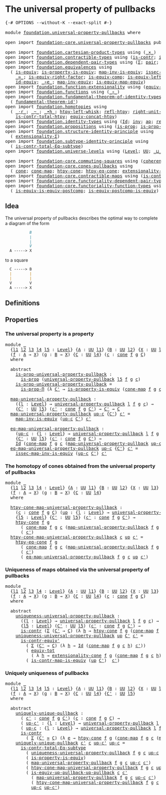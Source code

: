 # The universal property of pullbacks

<pre class="Agda"><a id="48" class="Symbol">{-#</a> <a id="52" class="Keyword">OPTIONS</a> <a id="60" class="Pragma">--without-K</a> <a id="72" class="Pragma">--exact-split</a> <a id="86" class="Symbol">#-}</a>

<a id="91" class="Keyword">module</a> <a id="98" href="foundation.universal-property-pullbacks.html" class="Module">foundation.universal-property-pullbacks</a> <a id="138" class="Keyword">where</a>

<a id="145" class="Keyword">open</a> <a id="150" class="Keyword">import</a> <a id="157" href="foundation-core.universal-property-pullbacks.html" class="Module">foundation-core.universal-property-pullbacks</a> <a id="202" class="Keyword">public</a>

<a id="210" class="Keyword">open</a> <a id="215" class="Keyword">import</a> <a id="222" href="foundation.cartesian-product-types.html" class="Module">foundation.cartesian-product-types</a> <a id="257" class="Keyword">using</a> <a id="263" class="Symbol">(</a><a id="264" href="foundation-core.cartesian-product-types.html#590" class="Function Operator">_×_</a><a id="267" class="Symbol">)</a>
<a id="269" class="Keyword">open</a> <a id="274" class="Keyword">import</a> <a id="281" href="foundation.contractible-types.html" class="Module">foundation.contractible-types</a> <a id="311" class="Keyword">using</a> <a id="317" class="Symbol">(</a><a id="318" href="foundation-core.contractible-types.html#1006" class="Function">is-contr</a><a id="326" class="Symbol">;</a> <a id="328" href="foundation-core.contractible-types.html#3813" class="Function">is-contr-equiv&#39;</a><a id="343" class="Symbol">)</a>
<a id="345" class="Keyword">open</a> <a id="350" class="Keyword">import</a> <a id="357" href="foundation.dependent-pair-types.html" class="Module">foundation.dependent-pair-types</a> <a id="389" class="Keyword">using</a> <a id="395" class="Symbol">(</a><a id="396" href="foundation-core.dependent-pair-types.html#515" class="Record">Σ</a><a id="397" class="Symbol">;</a> <a id="399" href="foundation-core.dependent-pair-types.html#588" class="InductiveConstructor">pair</a><a id="403" class="Symbol">;</a> <a id="405" href="foundation-core.dependent-pair-types.html#605" class="Field">pr1</a><a id="408" class="Symbol">;</a> <a id="410" href="foundation-core.dependent-pair-types.html#617" class="Field">pr2</a><a id="413" class="Symbol">;</a> <a id="415" href="foundation-core.dependent-pair-types.html#1077" class="Function">triple</a><a id="421" class="Symbol">)</a>
<a id="423" class="Keyword">open</a> <a id="428" class="Keyword">import</a> <a id="435" href="foundation.equivalences.html" class="Module">foundation.equivalences</a> <a id="459" class="Keyword">using</a>
  <a id="467" class="Symbol">(</a> <a id="469" href="foundation-core.equivalences.html#1556" class="Function">is-equiv</a><a id="477" class="Symbol">;</a> <a id="479" href="foundation.equivalences.html#12189" class="Function">is-property-is-equiv</a><a id="499" class="Symbol">;</a> <a id="501" href="foundation-core.equivalences.html#4187" class="Function">map-inv-is-equiv</a><a id="517" class="Symbol">;</a> <a id="519" href="foundation-core.equivalences.html#4265" class="Function">issec-map-inv-is-equiv</a><a id="541" class="Symbol">;</a>
    <a id="547" href="foundation-core.equivalences.html#1621" class="Function Operator">_≃_</a><a id="550" class="Symbol">;</a> <a id="552" href="foundation-core.equivalences.html#8882" class="Function">is-equiv-right-factor</a><a id="573" class="Symbol">;</a> <a id="575" href="foundation-core.equivalences.html#7197" class="Function">is-equiv-comp</a><a id="588" class="Symbol">;</a> <a id="590" href="foundation-core.equivalences.html#8172" class="Function">is-equiv-left-factor</a><a id="610" class="Symbol">;</a> <a id="612" href="foundation-core.equivalences.html#1821" class="Function">map-equiv</a><a id="621" class="Symbol">;</a>
    <a id="627" href="foundation-core.equivalences.html#2494" class="Function">id-equiv</a><a id="635" class="Symbol">;</a> <a id="637" href="foundation-core.equivalences.html#7869" class="Function Operator">_∘e_</a><a id="641" class="Symbol">;</a> <a id="643" href="foundation-core.equivalences.html#5036" class="Function">map-inv-equiv</a><a id="656" class="Symbol">;</a> <a id="658" href="foundation-core.equivalences.html#1876" class="Function">is-equiv-map-equiv</a><a id="676" class="Symbol">)</a>
<a id="678" class="Keyword">open</a> <a id="683" class="Keyword">import</a> <a id="690" href="foundation.function-extensionality.html" class="Module">foundation.function-extensionality</a> <a id="725" class="Keyword">using</a> <a id="731" class="Symbol">(</a><a id="732" href="foundation-core.function-extensionality.html#1301" class="Function">equiv-funext</a><a id="744" class="Symbol">)</a>
<a id="746" class="Keyword">open</a> <a id="751" class="Keyword">import</a> <a id="758" href="foundation.functions.html" class="Module">foundation.functions</a> <a id="779" class="Keyword">using</a> <a id="785" class="Symbol">(</a><a id="786" href="foundation-core.functions.html#420" class="Function Operator">_∘_</a><a id="789" class="Symbol">)</a>
<a id="791" class="Keyword">open</a> <a id="796" class="Keyword">import</a> <a id="803" href="foundation.fundamental-theorem-of-identity-types.html" class="Module">foundation.fundamental-theorem-of-identity-types</a> <a id="852" class="Keyword">using</a>
  <a id="860" class="Symbol">(</a> <a id="862" href="foundation-core.fundamental-theorem-of-identity-types.html#2175" class="Function">fundamental-theorem-id&#39;</a><a id="885" class="Symbol">)</a>
<a id="887" class="Keyword">open</a> <a id="892" class="Keyword">import</a> <a id="899" href="foundation.homotopies.html" class="Module">foundation.homotopies</a> <a id="921" class="Keyword">using</a>
  <a id="929" class="Symbol">(</a> <a id="931" href="foundation-core.homotopies.html#2083" class="Function Operator">_·r_</a><a id="935" class="Symbol">;</a> <a id="937" href="foundation-core.homotopies.html#627" class="Function Operator">_~_</a><a id="940" class="Symbol">;</a> <a id="942" href="foundation-core.homotopies.html#1167" class="Function Operator">_∙h_</a><a id="946" class="Symbol">;</a> <a id="948" href="foundation-core.homotopies.html#1696" class="Function">htpy-left-whisk</a><a id="963" class="Symbol">;</a> <a id="965" href="foundation-core.homotopies.html#741" class="Function">refl-htpy</a><a id="974" class="Symbol">;</a> <a id="976" href="foundation-core.homotopies.html#2584" class="Function">right-unit-htpy</a><a id="991" class="Symbol">;</a>
    <a id="997" href="foundation.homotopies.html#3137" class="Function">is-contr-total-htpy</a><a id="1016" class="Symbol">;</a> <a id="1018" href="foundation.homotopies.html#6177" class="Function">equiv-concat-htpy</a><a id="1035" class="Symbol">)</a>
<a id="1037" class="Keyword">open</a> <a id="1042" class="Keyword">import</a> <a id="1049" href="foundation.identity-types.html" class="Module">foundation.identity-types</a> <a id="1075" class="Keyword">using</a> <a id="1081" class="Symbol">(</a><a id="1082" href="foundation-core.identity-types.html#1767" class="Datatype">Id</a><a id="1084" class="Symbol">;</a> <a id="1086" href="foundation-core.identity-types.html#2729" class="Function">inv</a><a id="1089" class="Symbol">;</a> <a id="1091" href="foundation-core.identity-types.html#4003" class="Function">ap</a><a id="1093" class="Symbol">;</a> <a id="1095" href="foundation-core.identity-types.html#1820" class="InductiveConstructor">refl</a><a id="1099" class="Symbol">)</a>
<a id="1101" class="Keyword">open</a> <a id="1106" class="Keyword">import</a> <a id="1113" href="foundation.propositions.html" class="Module">foundation.propositions</a> <a id="1137" class="Keyword">using</a> <a id="1143" class="Symbol">(</a><a id="1144" href="foundation-core.propositions.html#1309" class="Function">is-prop</a><a id="1151" class="Symbol">;</a> <a id="1153" href="foundation-core.propositions.html#6158" class="Function">is-prop-Π</a><a id="1162" class="Symbol">)</a>
<a id="1164" class="Keyword">open</a> <a id="1169" class="Keyword">import</a> <a id="1176" href="foundation.structure-identity-principle.html" class="Module">foundation.structure-identity-principle</a> <a id="1216" class="Keyword">using</a>
  <a id="1224" class="Symbol">(</a> <a id="1226" href="foundation.structure-identity-principle.html#2980" class="Function">extensionality-Σ</a><a id="1242" class="Symbol">)</a>
<a id="1244" class="Keyword">open</a> <a id="1249" class="Keyword">import</a> <a id="1256" href="foundation.subtype-identity-principle.html" class="Module">foundation.subtype-identity-principle</a> <a id="1294" class="Keyword">using</a>
  <a id="1302" class="Symbol">(</a> <a id="1304" href="foundation-core.subtype-identity-principle.html#1586" class="Function">is-contr-total-Eq-subtype</a><a id="1329" class="Symbol">)</a>
<a id="1331" class="Keyword">open</a> <a id="1336" class="Keyword">import</a> <a id="1343" href="foundation.universe-levels.html" class="Module">foundation.universe-levels</a> <a id="1370" class="Keyword">using</a> <a id="1376" class="Symbol">(</a><a id="1377" href="Agda.Primitive.html#597" class="Postulate">Level</a><a id="1382" class="Symbol">;</a> <a id="1384" href="foundation-core.universe-levels.html#235" class="Primitive">UU</a><a id="1386" class="Symbol">;</a> <a id="1388" href="Agda.Primitive.html#810" class="Primitive Operator">_⊔_</a><a id="1391" class="Symbol">;</a> <a id="1393" href="Agda.Primitive.html#780" class="Primitive">lsuc</a><a id="1397" class="Symbol">)</a>

<a id="1400" class="Keyword">open</a> <a id="1405" class="Keyword">import</a> <a id="1412" href="foundation-core.commuting-squares.html" class="Module">foundation-core.commuting-squares</a> <a id="1446" class="Keyword">using</a> <a id="1452" class="Symbol">(</a><a id="1453" href="foundation-core.commuting-squares.html#545" class="Function">coherence-square</a><a id="1469" class="Symbol">)</a>
<a id="1471" class="Keyword">open</a> <a id="1476" class="Keyword">import</a> <a id="1483" href="foundation-core.cones-pullbacks.html" class="Module">foundation-core.cones-pullbacks</a> <a id="1515" class="Keyword">using</a>
  <a id="1523" class="Symbol">(</a> <a id="1525" href="foundation-core.cones-pullbacks.html#1272" class="Function">cone</a><a id="1529" class="Symbol">;</a> <a id="1531" href="foundation-core.cones-pullbacks.html#1467" class="Function">cone-map</a><a id="1539" class="Symbol">;</a> <a id="1541" href="foundation-core.cones-pullbacks.html#2455" class="Function">htpy-cone</a><a id="1550" class="Symbol">;</a> <a id="1552" href="foundation-core.cones-pullbacks.html#2854" class="Function">htpy-eq-cone</a><a id="1564" class="Symbol">;</a> <a id="1566" href="foundation-core.cones-pullbacks.html#2962" class="Function">extensionality-cone</a><a id="1585" class="Symbol">)</a>
<a id="1587" class="Keyword">open</a> <a id="1592" class="Keyword">import</a> <a id="1599" href="foundation-core.contractible-maps.html" class="Module">foundation-core.contractible-maps</a> <a id="1633" class="Keyword">using</a> <a id="1639" class="Symbol">(</a><a id="1640" href="foundation-core.contractible-maps.html#3861" class="Function">is-contr-map-is-equiv</a><a id="1661" class="Symbol">)</a>
<a id="1663" class="Keyword">open</a> <a id="1668" class="Keyword">import</a> <a id="1675" href="foundation-core.functoriality-dependent-pair-types.html" class="Module">foundation-core.functoriality-dependent-pair-types</a> <a id="1726" class="Keyword">using</a> <a id="1732" class="Symbol">(</a><a id="1733" href="foundation-core.functoriality-dependent-pair-types.html#6817" class="Function">equiv-tot</a><a id="1742" class="Symbol">)</a>
<a id="1744" class="Keyword">open</a> <a id="1749" class="Keyword">import</a> <a id="1756" href="foundation-core.functoriality-function-types.html" class="Module">foundation-core.functoriality-function-types</a> <a id="1801" class="Keyword">using</a>
  <a id="1809" class="Symbol">(</a> <a id="1811" href="foundation-core.functoriality-function-types.html#1654" class="Function">is-equiv-is-equiv-postcomp</a><a id="1837" class="Symbol">;</a> <a id="1839" href="foundation-core.functoriality-function-types.html#2668" class="Function">is-equiv-postcomp-is-equiv</a><a id="1865" class="Symbol">)</a>
</pre>
## Idea

The universal property of pullbacks describes the optimal way to complete a diagram of the form

```md
           B
           |
           |
           V
  A -----> X
```

to a square

```md
  C -----> B
  |        |
  |        |
  V        V
  A -----> X
```

## Definitions


## Properties

### The universal property is a property

<pre class="Agda"><a id="2225" class="Keyword">module</a> <a id="2232" href="foundation.universal-property-pullbacks.html#2232" class="Module">_</a>
  <a id="2236" class="Symbol">{</a><a id="2237" href="foundation.universal-property-pullbacks.html#2237" class="Bound">l1</a> <a id="2240" href="foundation.universal-property-pullbacks.html#2240" class="Bound">l2</a> <a id="2243" href="foundation.universal-property-pullbacks.html#2243" class="Bound">l3</a> <a id="2246" href="foundation.universal-property-pullbacks.html#2246" class="Bound">l4</a> <a id="2249" href="foundation.universal-property-pullbacks.html#2249" class="Bound">l5</a> <a id="2252" class="Symbol">:</a> <a id="2254" href="Agda.Primitive.html#597" class="Postulate">Level</a><a id="2259" class="Symbol">}</a> <a id="2261" class="Symbol">{</a><a id="2262" href="foundation.universal-property-pullbacks.html#2262" class="Bound">A</a> <a id="2264" class="Symbol">:</a> <a id="2266" href="foundation-core.universe-levels.html#235" class="Primitive">UU</a> <a id="2269" href="foundation.universal-property-pullbacks.html#2237" class="Bound">l1</a><a id="2271" class="Symbol">}</a> <a id="2273" class="Symbol">{</a><a id="2274" href="foundation.universal-property-pullbacks.html#2274" class="Bound">B</a> <a id="2276" class="Symbol">:</a> <a id="2278" href="foundation-core.universe-levels.html#235" class="Primitive">UU</a> <a id="2281" href="foundation.universal-property-pullbacks.html#2240" class="Bound">l2</a><a id="2283" class="Symbol">}</a> <a id="2285" class="Symbol">{</a><a id="2286" href="foundation.universal-property-pullbacks.html#2286" class="Bound">X</a> <a id="2288" class="Symbol">:</a> <a id="2290" href="foundation-core.universe-levels.html#235" class="Primitive">UU</a> <a id="2293" href="foundation.universal-property-pullbacks.html#2243" class="Bound">l3</a><a id="2295" class="Symbol">}</a>
  <a id="2299" class="Symbol">(</a><a id="2300" href="foundation.universal-property-pullbacks.html#2300" class="Bound">f</a> <a id="2302" class="Symbol">:</a> <a id="2304" href="foundation.universal-property-pullbacks.html#2262" class="Bound">A</a> <a id="2306" class="Symbol">→</a> <a id="2308" href="foundation.universal-property-pullbacks.html#2286" class="Bound">X</a><a id="2309" class="Symbol">)</a> <a id="2311" class="Symbol">(</a><a id="2312" href="foundation.universal-property-pullbacks.html#2312" class="Bound">g</a> <a id="2314" class="Symbol">:</a> <a id="2316" href="foundation.universal-property-pullbacks.html#2274" class="Bound">B</a> <a id="2318" class="Symbol">→</a> <a id="2320" href="foundation.universal-property-pullbacks.html#2286" class="Bound">X</a><a id="2321" class="Symbol">)</a> <a id="2323" class="Symbol">{</a><a id="2324" href="foundation.universal-property-pullbacks.html#2324" class="Bound">C</a> <a id="2326" class="Symbol">:</a> <a id="2328" href="foundation-core.universe-levels.html#235" class="Primitive">UU</a> <a id="2331" href="foundation.universal-property-pullbacks.html#2246" class="Bound">l4</a><a id="2333" class="Symbol">}</a> <a id="2335" class="Symbol">(</a><a id="2336" href="foundation.universal-property-pullbacks.html#2336" class="Bound">c</a> <a id="2338" class="Symbol">:</a> <a id="2340" href="foundation-core.cones-pullbacks.html#1272" class="Function">cone</a> <a id="2345" href="foundation.universal-property-pullbacks.html#2300" class="Bound">f</a> <a id="2347" href="foundation.universal-property-pullbacks.html#2312" class="Bound">g</a> <a id="2349" href="foundation.universal-property-pullbacks.html#2324" class="Bound">C</a><a id="2350" class="Symbol">)</a>
  <a id="2354" class="Keyword">where</a>

  <a id="2363" class="Keyword">abstract</a>
    <a id="2376" href="foundation.universal-property-pullbacks.html#2376" class="Function">is-prop-universal-property-pullback</a> <a id="2412" class="Symbol">:</a>
      <a id="2420" href="foundation-core.propositions.html#1309" class="Function">is-prop</a> <a id="2428" class="Symbol">(</a><a id="2429" href="foundation-core.universal-property-pullbacks.html#687" class="Function">universal-property-pullback</a> <a id="2457" href="foundation.universal-property-pullbacks.html#2249" class="Bound">l5</a> <a id="2460" href="foundation.universal-property-pullbacks.html#2300" class="Bound">f</a> <a id="2462" href="foundation.universal-property-pullbacks.html#2312" class="Bound">g</a> <a id="2464" href="foundation.universal-property-pullbacks.html#2336" class="Bound">c</a><a id="2465" class="Symbol">)</a>
    <a id="2471" href="foundation.universal-property-pullbacks.html#2376" class="Function">is-prop-universal-property-pullback</a> <a id="2507" class="Symbol">=</a>
      <a id="2515" href="foundation-core.propositions.html#6158" class="Function">is-prop-Π</a> <a id="2525" class="Symbol">(λ</a> <a id="2528" href="foundation.universal-property-pullbacks.html#2528" class="Bound">C&#39;</a> <a id="2531" class="Symbol">→</a> <a id="2533" href="foundation.equivalences.html#12189" class="Function">is-property-is-equiv</a> <a id="2554" class="Symbol">(</a><a id="2555" href="foundation-core.cones-pullbacks.html#1467" class="Function">cone-map</a> <a id="2564" href="foundation.universal-property-pullbacks.html#2300" class="Bound">f</a> <a id="2566" href="foundation.universal-property-pullbacks.html#2312" class="Bound">g</a> <a id="2568" href="foundation.universal-property-pullbacks.html#2336" class="Bound">c</a><a id="2569" class="Symbol">))</a>

  <a id="2575" href="foundation.universal-property-pullbacks.html#2575" class="Function">map-universal-property-pullback</a> <a id="2607" class="Symbol">:</a>
    <a id="2613" class="Symbol">({</a><a id="2615" href="foundation.universal-property-pullbacks.html#2615" class="Bound">l</a> <a id="2617" class="Symbol">:</a> <a id="2619" href="Agda.Primitive.html#597" class="Postulate">Level</a><a id="2624" class="Symbol">}</a> <a id="2626" class="Symbol">→</a> <a id="2628" href="foundation-core.universal-property-pullbacks.html#687" class="Function">universal-property-pullback</a> <a id="2656" href="foundation.universal-property-pullbacks.html#2615" class="Bound">l</a> <a id="2658" href="foundation.universal-property-pullbacks.html#2300" class="Bound">f</a> <a id="2660" href="foundation.universal-property-pullbacks.html#2312" class="Bound">g</a> <a id="2662" href="foundation.universal-property-pullbacks.html#2336" class="Bound">c</a><a id="2663" class="Symbol">)</a> <a id="2665" class="Symbol">→</a>
    <a id="2671" class="Symbol">{</a><a id="2672" href="foundation.universal-property-pullbacks.html#2672" class="Bound">C&#39;</a> <a id="2675" class="Symbol">:</a> <a id="2677" href="foundation-core.universe-levels.html#235" class="Primitive">UU</a> <a id="2680" href="foundation.universal-property-pullbacks.html#2249" class="Bound">l5</a><a id="2682" class="Symbol">}</a> <a id="2684" class="Symbol">(</a><a id="2685" href="foundation.universal-property-pullbacks.html#2685" class="Bound">c&#39;</a> <a id="2688" class="Symbol">:</a> <a id="2690" href="foundation-core.cones-pullbacks.html#1272" class="Function">cone</a> <a id="2695" href="foundation.universal-property-pullbacks.html#2300" class="Bound">f</a> <a id="2697" href="foundation.universal-property-pullbacks.html#2312" class="Bound">g</a> <a id="2699" href="foundation.universal-property-pullbacks.html#2672" class="Bound">C&#39;</a><a id="2701" class="Symbol">)</a> <a id="2703" class="Symbol">→</a> <a id="2705" href="foundation.universal-property-pullbacks.html#2672" class="Bound">C&#39;</a> <a id="2708" class="Symbol">→</a> <a id="2710" href="foundation.universal-property-pullbacks.html#2324" class="Bound">C</a>
  <a id="2714" href="foundation.universal-property-pullbacks.html#2575" class="Function">map-universal-property-pullback</a> <a id="2746" href="foundation.universal-property-pullbacks.html#2746" class="Bound">up-c</a> <a id="2751" class="Symbol">{</a><a id="2752" href="foundation.universal-property-pullbacks.html#2752" class="Bound">C&#39;</a><a id="2754" class="Symbol">}</a> <a id="2756" href="foundation.universal-property-pullbacks.html#2756" class="Bound">c&#39;</a> <a id="2759" class="Symbol">=</a>
    <a id="2765" href="foundation-core.equivalences.html#4187" class="Function">map-inv-is-equiv</a> <a id="2782" class="Symbol">(</a><a id="2783" href="foundation.universal-property-pullbacks.html#2746" class="Bound">up-c</a> <a id="2788" href="foundation.universal-property-pullbacks.html#2752" class="Bound">C&#39;</a><a id="2790" class="Symbol">)</a> <a id="2792" href="foundation.universal-property-pullbacks.html#2756" class="Bound">c&#39;</a>

  <a id="2798" href="foundation.universal-property-pullbacks.html#2798" class="Function">eq-map-universal-property-pullback</a> <a id="2833" class="Symbol">:</a>
    <a id="2839" class="Symbol">(</a><a id="2840" href="foundation.universal-property-pullbacks.html#2840" class="Bound">up-c</a> <a id="2845" class="Symbol">:</a> <a id="2847" class="Symbol">{</a><a id="2848" href="foundation.universal-property-pullbacks.html#2848" class="Bound">l</a> <a id="2850" class="Symbol">:</a> <a id="2852" href="Agda.Primitive.html#597" class="Postulate">Level</a><a id="2857" class="Symbol">}</a> <a id="2859" class="Symbol">→</a> <a id="2861" href="foundation-core.universal-property-pullbacks.html#687" class="Function">universal-property-pullback</a> <a id="2889" href="foundation.universal-property-pullbacks.html#2848" class="Bound">l</a> <a id="2891" href="foundation.universal-property-pullbacks.html#2300" class="Bound">f</a> <a id="2893" href="foundation.universal-property-pullbacks.html#2312" class="Bound">g</a> <a id="2895" href="foundation.universal-property-pullbacks.html#2336" class="Bound">c</a><a id="2896" class="Symbol">)</a> <a id="2898" class="Symbol">→</a>
    <a id="2904" class="Symbol">{</a><a id="2905" href="foundation.universal-property-pullbacks.html#2905" class="Bound">C&#39;</a> <a id="2908" class="Symbol">:</a> <a id="2910" href="foundation-core.universe-levels.html#235" class="Primitive">UU</a> <a id="2913" href="foundation.universal-property-pullbacks.html#2249" class="Bound">l5</a><a id="2915" class="Symbol">}</a> <a id="2917" class="Symbol">(</a><a id="2918" href="foundation.universal-property-pullbacks.html#2918" class="Bound">c&#39;</a> <a id="2921" class="Symbol">:</a> <a id="2923" href="foundation-core.cones-pullbacks.html#1272" class="Function">cone</a> <a id="2928" href="foundation.universal-property-pullbacks.html#2300" class="Bound">f</a> <a id="2930" href="foundation.universal-property-pullbacks.html#2312" class="Bound">g</a> <a id="2932" href="foundation.universal-property-pullbacks.html#2905" class="Bound">C&#39;</a><a id="2934" class="Symbol">)</a> <a id="2936" class="Symbol">→</a>
    <a id="2942" href="foundation-core.identity-types.html#1767" class="Datatype">Id</a> <a id="2945" class="Symbol">(</a><a id="2946" href="foundation-core.cones-pullbacks.html#1467" class="Function">cone-map</a> <a id="2955" href="foundation.universal-property-pullbacks.html#2300" class="Bound">f</a> <a id="2957" href="foundation.universal-property-pullbacks.html#2312" class="Bound">g</a> <a id="2959" href="foundation.universal-property-pullbacks.html#2336" class="Bound">c</a> <a id="2961" class="Symbol">(</a><a id="2962" href="foundation.universal-property-pullbacks.html#2575" class="Function">map-universal-property-pullback</a> <a id="2994" href="foundation.universal-property-pullbacks.html#2840" class="Bound">up-c</a> <a id="2999" href="foundation.universal-property-pullbacks.html#2918" class="Bound">c&#39;</a><a id="3001" class="Symbol">))</a> <a id="3004" href="foundation.universal-property-pullbacks.html#2918" class="Bound">c&#39;</a>
  <a id="3009" href="foundation.universal-property-pullbacks.html#2798" class="Function">eq-map-universal-property-pullback</a> <a id="3044" href="foundation.universal-property-pullbacks.html#3044" class="Bound">up-c</a> <a id="3049" class="Symbol">{</a><a id="3050" href="foundation.universal-property-pullbacks.html#3050" class="Bound">C&#39;</a><a id="3052" class="Symbol">}</a> <a id="3054" href="foundation.universal-property-pullbacks.html#3054" class="Bound">c&#39;</a> <a id="3057" class="Symbol">=</a>
    <a id="3063" href="foundation-core.equivalences.html#4265" class="Function">issec-map-inv-is-equiv</a> <a id="3086" class="Symbol">(</a><a id="3087" href="foundation.universal-property-pullbacks.html#3044" class="Bound">up-c</a> <a id="3092" href="foundation.universal-property-pullbacks.html#3050" class="Bound">C&#39;</a><a id="3094" class="Symbol">)</a> <a id="3096" href="foundation.universal-property-pullbacks.html#3054" class="Bound">c&#39;</a>
</pre>
### The homotopy of cones obtained from the universal property of pullbacks

<pre class="Agda"><a id="3185" class="Keyword">module</a> <a id="3192" href="foundation.universal-property-pullbacks.html#3192" class="Module">_</a>
  <a id="3196" class="Symbol">{</a><a id="3197" href="foundation.universal-property-pullbacks.html#3197" class="Bound">l1</a> <a id="3200" href="foundation.universal-property-pullbacks.html#3200" class="Bound">l2</a> <a id="3203" href="foundation.universal-property-pullbacks.html#3203" class="Bound">l3</a> <a id="3206" href="foundation.universal-property-pullbacks.html#3206" class="Bound">l4</a> <a id="3209" class="Symbol">:</a> <a id="3211" href="Agda.Primitive.html#597" class="Postulate">Level</a><a id="3216" class="Symbol">}</a> <a id="3218" class="Symbol">{</a><a id="3219" href="foundation.universal-property-pullbacks.html#3219" class="Bound">A</a> <a id="3221" class="Symbol">:</a> <a id="3223" href="foundation-core.universe-levels.html#235" class="Primitive">UU</a> <a id="3226" href="foundation.universal-property-pullbacks.html#3197" class="Bound">l1</a><a id="3228" class="Symbol">}</a> <a id="3230" class="Symbol">{</a><a id="3231" href="foundation.universal-property-pullbacks.html#3231" class="Bound">B</a> <a id="3233" class="Symbol">:</a> <a id="3235" href="foundation-core.universe-levels.html#235" class="Primitive">UU</a> <a id="3238" href="foundation.universal-property-pullbacks.html#3200" class="Bound">l2</a><a id="3240" class="Symbol">}</a> <a id="3242" class="Symbol">{</a><a id="3243" href="foundation.universal-property-pullbacks.html#3243" class="Bound">X</a> <a id="3245" class="Symbol">:</a> <a id="3247" href="foundation-core.universe-levels.html#235" class="Primitive">UU</a> <a id="3250" href="foundation.universal-property-pullbacks.html#3203" class="Bound">l3</a><a id="3252" class="Symbol">}</a>
  <a id="3256" class="Symbol">(</a><a id="3257" href="foundation.universal-property-pullbacks.html#3257" class="Bound">f</a> <a id="3259" class="Symbol">:</a> <a id="3261" href="foundation.universal-property-pullbacks.html#3219" class="Bound">A</a> <a id="3263" class="Symbol">→</a> <a id="3265" href="foundation.universal-property-pullbacks.html#3243" class="Bound">X</a><a id="3266" class="Symbol">)</a> <a id="3268" class="Symbol">(</a><a id="3269" href="foundation.universal-property-pullbacks.html#3269" class="Bound">g</a> <a id="3271" class="Symbol">:</a> <a id="3273" href="foundation.universal-property-pullbacks.html#3231" class="Bound">B</a> <a id="3275" class="Symbol">→</a> <a id="3277" href="foundation.universal-property-pullbacks.html#3243" class="Bound">X</a><a id="3278" class="Symbol">)</a> <a id="3280" class="Symbol">{</a><a id="3281" href="foundation.universal-property-pullbacks.html#3281" class="Bound">C</a> <a id="3283" class="Symbol">:</a> <a id="3285" href="foundation-core.universe-levels.html#235" class="Primitive">UU</a> <a id="3288" href="foundation.universal-property-pullbacks.html#3206" class="Bound">l4</a><a id="3290" class="Symbol">}</a>
  <a id="3294" class="Keyword">where</a>
  
  <a id="3305" href="foundation.universal-property-pullbacks.html#3305" class="Function">htpy-cone-map-universal-property-pullback</a> <a id="3347" class="Symbol">:</a>
    <a id="3353" class="Symbol">(</a><a id="3354" href="foundation.universal-property-pullbacks.html#3354" class="Bound">c</a> <a id="3356" class="Symbol">:</a> <a id="3358" href="foundation-core.cones-pullbacks.html#1272" class="Function">cone</a> <a id="3363" href="foundation.universal-property-pullbacks.html#3257" class="Bound">f</a> <a id="3365" href="foundation.universal-property-pullbacks.html#3269" class="Bound">g</a> <a id="3367" href="foundation.universal-property-pullbacks.html#3281" class="Bound">C</a><a id="3368" class="Symbol">)</a> <a id="3370" class="Symbol">(</a><a id="3371" href="foundation.universal-property-pullbacks.html#3371" class="Bound">up</a> <a id="3374" class="Symbol">:</a> <a id="3376" class="Symbol">{</a><a id="3377" href="foundation.universal-property-pullbacks.html#3377" class="Bound">l</a> <a id="3379" class="Symbol">:</a> <a id="3381" href="Agda.Primitive.html#597" class="Postulate">Level</a><a id="3386" class="Symbol">}</a> <a id="3388" class="Symbol">→</a> <a id="3390" href="foundation-core.universal-property-pullbacks.html#687" class="Function">universal-property-pullback</a> <a id="3418" href="foundation.universal-property-pullbacks.html#3377" class="Bound">l</a> <a id="3420" href="foundation.universal-property-pullbacks.html#3257" class="Bound">f</a> <a id="3422" href="foundation.universal-property-pullbacks.html#3269" class="Bound">g</a> <a id="3424" href="foundation.universal-property-pullbacks.html#3354" class="Bound">c</a><a id="3425" class="Symbol">)</a> <a id="3427" class="Symbol">→</a>
    <a id="3433" class="Symbol">{</a><a id="3434" href="foundation.universal-property-pullbacks.html#3434" class="Bound">l5</a> <a id="3437" class="Symbol">:</a> <a id="3439" href="Agda.Primitive.html#597" class="Postulate">Level</a><a id="3444" class="Symbol">}</a> <a id="3446" class="Symbol">{</a><a id="3447" href="foundation.universal-property-pullbacks.html#3447" class="Bound">C&#39;</a> <a id="3450" class="Symbol">:</a> <a id="3452" href="foundation-core.universe-levels.html#235" class="Primitive">UU</a> <a id="3455" href="foundation.universal-property-pullbacks.html#3434" class="Bound">l5</a><a id="3457" class="Symbol">}</a> <a id="3459" class="Symbol">(</a><a id="3460" href="foundation.universal-property-pullbacks.html#3460" class="Bound">c&#39;</a> <a id="3463" class="Symbol">:</a> <a id="3465" href="foundation-core.cones-pullbacks.html#1272" class="Function">cone</a> <a id="3470" href="foundation.universal-property-pullbacks.html#3257" class="Bound">f</a> <a id="3472" href="foundation.universal-property-pullbacks.html#3269" class="Bound">g</a> <a id="3474" href="foundation.universal-property-pullbacks.html#3447" class="Bound">C&#39;</a><a id="3476" class="Symbol">)</a> <a id="3478" class="Symbol">→</a>
    <a id="3484" href="foundation-core.cones-pullbacks.html#2455" class="Function">htpy-cone</a> <a id="3494" href="foundation.universal-property-pullbacks.html#3257" class="Bound">f</a> <a id="3496" href="foundation.universal-property-pullbacks.html#3269" class="Bound">g</a>
      <a id="3504" class="Symbol">(</a> <a id="3506" href="foundation-core.cones-pullbacks.html#1467" class="Function">cone-map</a> <a id="3515" href="foundation.universal-property-pullbacks.html#3257" class="Bound">f</a> <a id="3517" href="foundation.universal-property-pullbacks.html#3269" class="Bound">g</a> <a id="3519" href="foundation.universal-property-pullbacks.html#3354" class="Bound">c</a> <a id="3521" class="Symbol">(</a><a id="3522" href="foundation.universal-property-pullbacks.html#2575" class="Function">map-universal-property-pullback</a> <a id="3554" href="foundation.universal-property-pullbacks.html#3257" class="Bound">f</a> <a id="3556" href="foundation.universal-property-pullbacks.html#3269" class="Bound">g</a> <a id="3558" href="foundation.universal-property-pullbacks.html#3354" class="Bound">c</a> <a id="3560" href="foundation.universal-property-pullbacks.html#3371" class="Bound">up</a> <a id="3563" href="foundation.universal-property-pullbacks.html#3460" class="Bound">c&#39;</a><a id="3565" class="Symbol">))</a>
      <a id="3574" class="Symbol">(</a> <a id="3576" href="foundation.universal-property-pullbacks.html#3460" class="Bound">c&#39;</a><a id="3578" class="Symbol">)</a>
  <a id="3582" href="foundation.universal-property-pullbacks.html#3305" class="Function">htpy-cone-map-universal-property-pullback</a> <a id="3624" href="foundation.universal-property-pullbacks.html#3624" class="Bound">c</a> <a id="3626" href="foundation.universal-property-pullbacks.html#3626" class="Bound">up</a> <a id="3629" href="foundation.universal-property-pullbacks.html#3629" class="Bound">c&#39;</a> <a id="3632" class="Symbol">=</a>
    <a id="3638" href="foundation-core.cones-pullbacks.html#2854" class="Function">htpy-eq-cone</a> <a id="3651" href="foundation.universal-property-pullbacks.html#3257" class="Bound">f</a> <a id="3653" href="foundation.universal-property-pullbacks.html#3269" class="Bound">g</a>
      <a id="3661" class="Symbol">(</a> <a id="3663" href="foundation-core.cones-pullbacks.html#1467" class="Function">cone-map</a> <a id="3672" href="foundation.universal-property-pullbacks.html#3257" class="Bound">f</a> <a id="3674" href="foundation.universal-property-pullbacks.html#3269" class="Bound">g</a> <a id="3676" href="foundation.universal-property-pullbacks.html#3624" class="Bound">c</a> <a id="3678" class="Symbol">(</a><a id="3679" href="foundation.universal-property-pullbacks.html#2575" class="Function">map-universal-property-pullback</a> <a id="3711" href="foundation.universal-property-pullbacks.html#3257" class="Bound">f</a> <a id="3713" href="foundation.universal-property-pullbacks.html#3269" class="Bound">g</a> <a id="3715" href="foundation.universal-property-pullbacks.html#3624" class="Bound">c</a> <a id="3717" href="foundation.universal-property-pullbacks.html#3626" class="Bound">up</a> <a id="3720" href="foundation.universal-property-pullbacks.html#3629" class="Bound">c&#39;</a><a id="3722" class="Symbol">))</a>
      <a id="3731" class="Symbol">(</a> <a id="3733" href="foundation.universal-property-pullbacks.html#3629" class="Bound">c&#39;</a><a id="3735" class="Symbol">)</a>
      <a id="3743" class="Symbol">(</a> <a id="3745" href="foundation.universal-property-pullbacks.html#2798" class="Function">eq-map-universal-property-pullback</a> <a id="3780" href="foundation.universal-property-pullbacks.html#3257" class="Bound">f</a> <a id="3782" href="foundation.universal-property-pullbacks.html#3269" class="Bound">g</a> <a id="3784" href="foundation.universal-property-pullbacks.html#3624" class="Bound">c</a> <a id="3786" href="foundation.universal-property-pullbacks.html#3626" class="Bound">up</a> <a id="3789" href="foundation.universal-property-pullbacks.html#3629" class="Bound">c&#39;</a><a id="3791" class="Symbol">)</a>
</pre>
### Uniqueness of maps obtained via the universal property of pullbacks

<pre class="Agda"><a id="3879" class="Keyword">module</a> <a id="3886" href="foundation.universal-property-pullbacks.html#3886" class="Module">_</a>
  <a id="3890" class="Symbol">{</a><a id="3891" href="foundation.universal-property-pullbacks.html#3891" class="Bound">l1</a> <a id="3894" href="foundation.universal-property-pullbacks.html#3894" class="Bound">l2</a> <a id="3897" href="foundation.universal-property-pullbacks.html#3897" class="Bound">l3</a> <a id="3900" href="foundation.universal-property-pullbacks.html#3900" class="Bound">l4</a> <a id="3903" class="Symbol">:</a> <a id="3905" href="Agda.Primitive.html#597" class="Postulate">Level</a><a id="3910" class="Symbol">}</a> <a id="3912" class="Symbol">{</a><a id="3913" href="foundation.universal-property-pullbacks.html#3913" class="Bound">A</a> <a id="3915" class="Symbol">:</a> <a id="3917" href="foundation-core.universe-levels.html#235" class="Primitive">UU</a> <a id="3920" href="foundation.universal-property-pullbacks.html#3891" class="Bound">l1</a><a id="3922" class="Symbol">}</a> <a id="3924" class="Symbol">{</a><a id="3925" href="foundation.universal-property-pullbacks.html#3925" class="Bound">B</a> <a id="3927" class="Symbol">:</a> <a id="3929" href="foundation-core.universe-levels.html#235" class="Primitive">UU</a> <a id="3932" href="foundation.universal-property-pullbacks.html#3894" class="Bound">l2</a><a id="3934" class="Symbol">}</a> <a id="3936" class="Symbol">{</a><a id="3937" href="foundation.universal-property-pullbacks.html#3937" class="Bound">X</a> <a id="3939" class="Symbol">:</a> <a id="3941" href="foundation-core.universe-levels.html#235" class="Primitive">UU</a> <a id="3944" href="foundation.universal-property-pullbacks.html#3897" class="Bound">l3</a><a id="3946" class="Symbol">}</a>
  <a id="3950" class="Symbol">(</a><a id="3951" href="foundation.universal-property-pullbacks.html#3951" class="Bound">f</a> <a id="3953" class="Symbol">:</a> <a id="3955" href="foundation.universal-property-pullbacks.html#3913" class="Bound">A</a> <a id="3957" class="Symbol">→</a> <a id="3959" href="foundation.universal-property-pullbacks.html#3937" class="Bound">X</a><a id="3960" class="Symbol">)</a> <a id="3962" class="Symbol">(</a><a id="3963" href="foundation.universal-property-pullbacks.html#3963" class="Bound">g</a> <a id="3965" class="Symbol">:</a> <a id="3967" href="foundation.universal-property-pullbacks.html#3925" class="Bound">B</a> <a id="3969" class="Symbol">→</a> <a id="3971" href="foundation.universal-property-pullbacks.html#3937" class="Bound">X</a><a id="3972" class="Symbol">)</a> <a id="3974" class="Symbol">{</a><a id="3975" href="foundation.universal-property-pullbacks.html#3975" class="Bound">C</a> <a id="3977" class="Symbol">:</a> <a id="3979" href="foundation-core.universe-levels.html#235" class="Primitive">UU</a> <a id="3982" href="foundation.universal-property-pullbacks.html#3900" class="Bound">l4</a><a id="3984" class="Symbol">}</a> <a id="3986" class="Symbol">(</a><a id="3987" href="foundation.universal-property-pullbacks.html#3987" class="Bound">c</a> <a id="3989" class="Symbol">:</a> <a id="3991" href="foundation-core.cones-pullbacks.html#1272" class="Function">cone</a> <a id="3996" href="foundation.universal-property-pullbacks.html#3951" class="Bound">f</a> <a id="3998" href="foundation.universal-property-pullbacks.html#3963" class="Bound">g</a> <a id="4000" href="foundation.universal-property-pullbacks.html#3975" class="Bound">C</a><a id="4001" class="Symbol">)</a>
  <a id="4005" class="Keyword">where</a>

  <a id="4014" class="Keyword">abstract</a>
    <a id="4027" href="foundation.universal-property-pullbacks.html#4027" class="Function">uniqueness-universal-property-pullback</a> <a id="4066" class="Symbol">:</a>
      <a id="4074" class="Symbol">({</a><a id="4076" href="foundation.universal-property-pullbacks.html#4076" class="Bound">l</a> <a id="4078" class="Symbol">:</a> <a id="4080" href="Agda.Primitive.html#597" class="Postulate">Level</a><a id="4085" class="Symbol">}</a> <a id="4087" class="Symbol">→</a> <a id="4089" href="foundation-core.universal-property-pullbacks.html#687" class="Function">universal-property-pullback</a> <a id="4117" href="foundation.universal-property-pullbacks.html#4076" class="Bound">l</a> <a id="4119" href="foundation.universal-property-pullbacks.html#3951" class="Bound">f</a> <a id="4121" href="foundation.universal-property-pullbacks.html#3963" class="Bound">g</a> <a id="4123" href="foundation.universal-property-pullbacks.html#3987" class="Bound">c</a><a id="4124" class="Symbol">)</a> <a id="4126" class="Symbol">→</a>
      <a id="4134" class="Symbol">{</a><a id="4135" href="foundation.universal-property-pullbacks.html#4135" class="Bound">l5</a> <a id="4138" class="Symbol">:</a> <a id="4140" href="Agda.Primitive.html#597" class="Postulate">Level</a><a id="4145" class="Symbol">}</a> <a id="4147" class="Symbol">(</a><a id="4148" href="foundation.universal-property-pullbacks.html#4148" class="Bound">C&#39;</a> <a id="4151" class="Symbol">:</a> <a id="4153" href="foundation-core.universe-levels.html#235" class="Primitive">UU</a> <a id="4156" href="foundation.universal-property-pullbacks.html#4135" class="Bound">l5</a><a id="4158" class="Symbol">)</a> <a id="4160" class="Symbol">(</a><a id="4161" href="foundation.universal-property-pullbacks.html#4161" class="Bound">c&#39;</a> <a id="4164" class="Symbol">:</a> <a id="4166" href="foundation-core.cones-pullbacks.html#1272" class="Function">cone</a> <a id="4171" href="foundation.universal-property-pullbacks.html#3951" class="Bound">f</a> <a id="4173" href="foundation.universal-property-pullbacks.html#3963" class="Bound">g</a> <a id="4175" href="foundation.universal-property-pullbacks.html#4148" class="Bound">C&#39;</a><a id="4177" class="Symbol">)</a> <a id="4179" class="Symbol">→</a>
      <a id="4187" href="foundation-core.contractible-types.html#1006" class="Function">is-contr</a> <a id="4196" class="Symbol">(</a><a id="4197" href="foundation-core.dependent-pair-types.html#515" class="Record">Σ</a> <a id="4199" class="Symbol">(</a><a id="4200" href="foundation.universal-property-pullbacks.html#4148" class="Bound">C&#39;</a> <a id="4203" class="Symbol">→</a> <a id="4205" href="foundation.universal-property-pullbacks.html#3975" class="Bound">C</a><a id="4206" class="Symbol">)</a> <a id="4208" class="Symbol">(λ</a> <a id="4211" href="foundation.universal-property-pullbacks.html#4211" class="Bound">h</a> <a id="4213" class="Symbol">→</a> <a id="4215" href="foundation-core.cones-pullbacks.html#2455" class="Function">htpy-cone</a> <a id="4225" href="foundation.universal-property-pullbacks.html#3951" class="Bound">f</a> <a id="4227" href="foundation.universal-property-pullbacks.html#3963" class="Bound">g</a> <a id="4229" class="Symbol">(</a><a id="4230" href="foundation-core.cones-pullbacks.html#1467" class="Function">cone-map</a> <a id="4239" href="foundation.universal-property-pullbacks.html#3951" class="Bound">f</a> <a id="4241" href="foundation.universal-property-pullbacks.html#3963" class="Bound">g</a> <a id="4243" href="foundation.universal-property-pullbacks.html#3987" class="Bound">c</a> <a id="4245" href="foundation.universal-property-pullbacks.html#4211" class="Bound">h</a><a id="4246" class="Symbol">)</a> <a id="4248" href="foundation.universal-property-pullbacks.html#4161" class="Bound">c&#39;</a><a id="4250" class="Symbol">))</a>
    <a id="4257" href="foundation.universal-property-pullbacks.html#4027" class="Function">uniqueness-universal-property-pullback</a> <a id="4296" href="foundation.universal-property-pullbacks.html#4296" class="Bound">up</a> <a id="4299" href="foundation.universal-property-pullbacks.html#4299" class="Bound">C&#39;</a> <a id="4302" href="foundation.universal-property-pullbacks.html#4302" class="Bound">c&#39;</a> <a id="4305" class="Symbol">=</a>
      <a id="4313" href="foundation-core.contractible-types.html#3813" class="Function">is-contr-equiv&#39;</a>
        <a id="4337" class="Symbol">(</a> <a id="4339" href="foundation-core.dependent-pair-types.html#515" class="Record">Σ</a> <a id="4341" class="Symbol">(</a><a id="4342" href="foundation.universal-property-pullbacks.html#4299" class="Bound">C&#39;</a> <a id="4345" class="Symbol">→</a> <a id="4347" href="foundation.universal-property-pullbacks.html#3975" class="Bound">C</a><a id="4348" class="Symbol">)</a> <a id="4350" class="Symbol">(λ</a> <a id="4353" href="foundation.universal-property-pullbacks.html#4353" class="Bound">h</a> <a id="4355" class="Symbol">→</a> <a id="4357" href="foundation-core.identity-types.html#1767" class="Datatype">Id</a> <a id="4360" class="Symbol">(</a><a id="4361" href="foundation-core.cones-pullbacks.html#1467" class="Function">cone-map</a> <a id="4370" href="foundation.universal-property-pullbacks.html#3951" class="Bound">f</a> <a id="4372" href="foundation.universal-property-pullbacks.html#3963" class="Bound">g</a> <a id="4374" href="foundation.universal-property-pullbacks.html#3987" class="Bound">c</a> <a id="4376" href="foundation.universal-property-pullbacks.html#4353" class="Bound">h</a><a id="4377" class="Symbol">)</a> <a id="4379" href="foundation.universal-property-pullbacks.html#4302" class="Bound">c&#39;</a><a id="4381" class="Symbol">))</a>
        <a id="4392" class="Symbol">(</a> <a id="4394" href="foundation-core.functoriality-dependent-pair-types.html#6817" class="Function">equiv-tot</a>
          <a id="4414" class="Symbol">(</a> <a id="4416" class="Symbol">λ</a> <a id="4418" href="foundation.universal-property-pullbacks.html#4418" class="Bound">h</a> <a id="4420" class="Symbol">→</a> <a id="4422" href="foundation-core.cones-pullbacks.html#2962" class="Function">extensionality-cone</a> <a id="4442" href="foundation.universal-property-pullbacks.html#3951" class="Bound">f</a> <a id="4444" href="foundation.universal-property-pullbacks.html#3963" class="Bound">g</a> <a id="4446" class="Symbol">(</a><a id="4447" href="foundation-core.cones-pullbacks.html#1467" class="Function">cone-map</a> <a id="4456" href="foundation.universal-property-pullbacks.html#3951" class="Bound">f</a> <a id="4458" href="foundation.universal-property-pullbacks.html#3963" class="Bound">g</a> <a id="4460" href="foundation.universal-property-pullbacks.html#3987" class="Bound">c</a> <a id="4462" href="foundation.universal-property-pullbacks.html#4418" class="Bound">h</a><a id="4463" class="Symbol">)</a> <a id="4465" href="foundation.universal-property-pullbacks.html#4302" class="Bound">c&#39;</a><a id="4467" class="Symbol">))</a>
        <a id="4478" class="Symbol">(</a> <a id="4480" href="foundation-core.contractible-maps.html#3861" class="Function">is-contr-map-is-equiv</a> <a id="4502" class="Symbol">(</a><a id="4503" href="foundation.universal-property-pullbacks.html#4296" class="Bound">up</a> <a id="4506" href="foundation.universal-property-pullbacks.html#4299" class="Bound">C&#39;</a><a id="4508" class="Symbol">)</a>  <a id="4511" href="foundation.universal-property-pullbacks.html#4302" class="Bound">c&#39;</a><a id="4513" class="Symbol">)</a>
</pre>
### Uniquely uniqueness of pullbacks

<pre class="Agda"><a id="4566" class="Keyword">module</a> <a id="4573" href="foundation.universal-property-pullbacks.html#4573" class="Module">_</a>
  <a id="4577" class="Symbol">{</a><a id="4578" href="foundation.universal-property-pullbacks.html#4578" class="Bound">l1</a> <a id="4581" href="foundation.universal-property-pullbacks.html#4581" class="Bound">l2</a> <a id="4584" href="foundation.universal-property-pullbacks.html#4584" class="Bound">l3</a> <a id="4587" href="foundation.universal-property-pullbacks.html#4587" class="Bound">l4</a> <a id="4590" href="foundation.universal-property-pullbacks.html#4590" class="Bound">l5</a> <a id="4593" class="Symbol">:</a> <a id="4595" href="Agda.Primitive.html#597" class="Postulate">Level</a><a id="4600" class="Symbol">}</a> <a id="4602" class="Symbol">{</a><a id="4603" href="foundation.universal-property-pullbacks.html#4603" class="Bound">A</a> <a id="4605" class="Symbol">:</a> <a id="4607" href="foundation-core.universe-levels.html#235" class="Primitive">UU</a> <a id="4610" href="foundation.universal-property-pullbacks.html#4578" class="Bound">l1</a><a id="4612" class="Symbol">}</a> <a id="4614" class="Symbol">{</a><a id="4615" href="foundation.universal-property-pullbacks.html#4615" class="Bound">B</a> <a id="4617" class="Symbol">:</a> <a id="4619" href="foundation-core.universe-levels.html#235" class="Primitive">UU</a> <a id="4622" href="foundation.universal-property-pullbacks.html#4581" class="Bound">l2</a><a id="4624" class="Symbol">}</a> <a id="4626" class="Symbol">{</a><a id="4627" href="foundation.universal-property-pullbacks.html#4627" class="Bound">X</a> <a id="4629" class="Symbol">:</a> <a id="4631" href="foundation-core.universe-levels.html#235" class="Primitive">UU</a> <a id="4634" href="foundation.universal-property-pullbacks.html#4584" class="Bound">l3</a><a id="4636" class="Symbol">}</a>
  <a id="4640" class="Symbol">(</a><a id="4641" href="foundation.universal-property-pullbacks.html#4641" class="Bound">f</a> <a id="4643" class="Symbol">:</a> <a id="4645" href="foundation.universal-property-pullbacks.html#4603" class="Bound">A</a> <a id="4647" class="Symbol">→</a> <a id="4649" href="foundation.universal-property-pullbacks.html#4627" class="Bound">X</a><a id="4650" class="Symbol">)</a> <a id="4652" class="Symbol">(</a><a id="4653" href="foundation.universal-property-pullbacks.html#4653" class="Bound">g</a> <a id="4655" class="Symbol">:</a> <a id="4657" href="foundation.universal-property-pullbacks.html#4615" class="Bound">B</a> <a id="4659" class="Symbol">→</a> <a id="4661" href="foundation.universal-property-pullbacks.html#4627" class="Bound">X</a><a id="4662" class="Symbol">)</a> <a id="4664" class="Symbol">{</a><a id="4665" href="foundation.universal-property-pullbacks.html#4665" class="Bound">C</a> <a id="4667" class="Symbol">:</a> <a id="4669" href="foundation-core.universe-levels.html#235" class="Primitive">UU</a> <a id="4672" href="foundation.universal-property-pullbacks.html#4587" class="Bound">l4</a><a id="4674" class="Symbol">}</a> <a id="4676" class="Symbol">{</a><a id="4677" href="foundation.universal-property-pullbacks.html#4677" class="Bound">C&#39;</a> <a id="4680" class="Symbol">:</a> <a id="4682" href="foundation-core.universe-levels.html#235" class="Primitive">UU</a> <a id="4685" href="foundation.universal-property-pullbacks.html#4590" class="Bound">l5</a><a id="4687" class="Symbol">}</a>
  <a id="4691" class="Keyword">where</a>

  <a id="4700" class="Keyword">abstract</a>
    <a id="4713" href="foundation.universal-property-pullbacks.html#4713" class="Function">uniquely-unique-pullback</a> <a id="4738" class="Symbol">:</a>
      <a id="4746" class="Symbol">(</a> <a id="4748" href="foundation.universal-property-pullbacks.html#4748" class="Bound">c&#39;</a> <a id="4751" class="Symbol">:</a> <a id="4753" href="foundation-core.cones-pullbacks.html#1272" class="Function">cone</a> <a id="4758" href="foundation.universal-property-pullbacks.html#4641" class="Bound">f</a> <a id="4760" href="foundation.universal-property-pullbacks.html#4653" class="Bound">g</a> <a id="4762" href="foundation.universal-property-pullbacks.html#4677" class="Bound">C&#39;</a><a id="4764" class="Symbol">)</a> <a id="4766" class="Symbol">(</a><a id="4767" href="foundation.universal-property-pullbacks.html#4767" class="Bound">c</a> <a id="4769" class="Symbol">:</a> <a id="4771" href="foundation-core.cones-pullbacks.html#1272" class="Function">cone</a> <a id="4776" href="foundation.universal-property-pullbacks.html#4641" class="Bound">f</a> <a id="4778" href="foundation.universal-property-pullbacks.html#4653" class="Bound">g</a> <a id="4780" href="foundation.universal-property-pullbacks.html#4665" class="Bound">C</a><a id="4781" class="Symbol">)</a> <a id="4783" class="Symbol">→</a>
      <a id="4791" class="Symbol">(</a> <a id="4793" href="foundation.universal-property-pullbacks.html#4793" class="Bound">up-c&#39;</a> <a id="4799" class="Symbol">:</a> <a id="4801" class="Symbol">{</a><a id="4802" href="foundation.universal-property-pullbacks.html#4802" class="Bound">l</a> <a id="4804" class="Symbol">:</a> <a id="4806" href="Agda.Primitive.html#597" class="Postulate">Level</a><a id="4811" class="Symbol">}</a> <a id="4813" class="Symbol">→</a> <a id="4815" href="foundation-core.universal-property-pullbacks.html#687" class="Function">universal-property-pullback</a> <a id="4843" href="foundation.universal-property-pullbacks.html#4802" class="Bound">l</a> <a id="4845" href="foundation.universal-property-pullbacks.html#4641" class="Bound">f</a> <a id="4847" href="foundation.universal-property-pullbacks.html#4653" class="Bound">g</a> <a id="4849" href="foundation.universal-property-pullbacks.html#4748" class="Bound">c&#39;</a><a id="4851" class="Symbol">)</a> <a id="4853" class="Symbol">→</a>
      <a id="4861" class="Symbol">(</a> <a id="4863" href="foundation.universal-property-pullbacks.html#4863" class="Bound">up-c</a> <a id="4868" class="Symbol">:</a> <a id="4870" class="Symbol">{</a><a id="4871" href="foundation.universal-property-pullbacks.html#4871" class="Bound">l</a> <a id="4873" class="Symbol">:</a> <a id="4875" href="Agda.Primitive.html#597" class="Postulate">Level</a><a id="4880" class="Symbol">}</a> <a id="4882" class="Symbol">→</a> <a id="4884" href="foundation-core.universal-property-pullbacks.html#687" class="Function">universal-property-pullback</a> <a id="4912" href="foundation.universal-property-pullbacks.html#4871" class="Bound">l</a> <a id="4914" href="foundation.universal-property-pullbacks.html#4641" class="Bound">f</a> <a id="4916" href="foundation.universal-property-pullbacks.html#4653" class="Bound">g</a> <a id="4918" href="foundation.universal-property-pullbacks.html#4767" class="Bound">c</a><a id="4919" class="Symbol">)</a> <a id="4921" class="Symbol">→</a>
      <a id="4929" href="foundation-core.contractible-types.html#1006" class="Function">is-contr</a>
        <a id="4946" class="Symbol">(</a> <a id="4948" href="foundation-core.dependent-pair-types.html#515" class="Record">Σ</a> <a id="4950" class="Symbol">(</a><a id="4951" href="foundation.universal-property-pullbacks.html#4677" class="Bound">C&#39;</a> <a id="4954" href="foundation-core.equivalences.html#1621" class="Function Operator">≃</a> <a id="4956" href="foundation.universal-property-pullbacks.html#4665" class="Bound">C</a><a id="4957" class="Symbol">)</a> <a id="4959" class="Symbol">(λ</a> <a id="4962" href="foundation.universal-property-pullbacks.html#4962" class="Bound">e</a> <a id="4964" class="Symbol">→</a> <a id="4966" href="foundation-core.cones-pullbacks.html#2455" class="Function">htpy-cone</a> <a id="4976" href="foundation.universal-property-pullbacks.html#4641" class="Bound">f</a> <a id="4978" href="foundation.universal-property-pullbacks.html#4653" class="Bound">g</a> <a id="4980" class="Symbol">(</a><a id="4981" href="foundation-core.cones-pullbacks.html#1467" class="Function">cone-map</a> <a id="4990" href="foundation.universal-property-pullbacks.html#4641" class="Bound">f</a> <a id="4992" href="foundation.universal-property-pullbacks.html#4653" class="Bound">g</a> <a id="4994" href="foundation.universal-property-pullbacks.html#4767" class="Bound">c</a> <a id="4996" class="Symbol">(</a><a id="4997" href="foundation-core.equivalences.html#1821" class="Function">map-equiv</a> <a id="5007" href="foundation.universal-property-pullbacks.html#4962" class="Bound">e</a><a id="5008" class="Symbol">))</a> <a id="5011" href="foundation.universal-property-pullbacks.html#4748" class="Bound">c&#39;</a><a id="5013" class="Symbol">))</a>
    <a id="5020" href="foundation.universal-property-pullbacks.html#4713" class="Function">uniquely-unique-pullback</a> <a id="5045" href="foundation.universal-property-pullbacks.html#5045" class="Bound">c&#39;</a> <a id="5048" href="foundation.universal-property-pullbacks.html#5048" class="Bound">c</a> <a id="5050" href="foundation.universal-property-pullbacks.html#5050" class="Bound">up-c&#39;</a> <a id="5056" href="foundation.universal-property-pullbacks.html#5056" class="Bound">up-c</a> <a id="5061" class="Symbol">=</a>
      <a id="5069" href="foundation-core.subtype-identity-principle.html#1586" class="Function">is-contr-total-Eq-subtype</a>
        <a id="5103" class="Symbol">(</a> <a id="5105" href="foundation.universal-property-pullbacks.html#4027" class="Function">uniqueness-universal-property-pullback</a> <a id="5144" href="foundation.universal-property-pullbacks.html#4641" class="Bound">f</a> <a id="5146" href="foundation.universal-property-pullbacks.html#4653" class="Bound">g</a> <a id="5148" href="foundation.universal-property-pullbacks.html#5048" class="Bound">c</a> <a id="5150" href="foundation.universal-property-pullbacks.html#5056" class="Bound">up-c</a> <a id="5155" href="foundation.universal-property-pullbacks.html#4677" class="Bound">C&#39;</a> <a id="5158" href="foundation.universal-property-pullbacks.html#5045" class="Bound">c&#39;</a><a id="5160" class="Symbol">)</a>
        <a id="5170" class="Symbol">(</a> <a id="5172" href="foundation.equivalences.html#12189" class="Function">is-property-is-equiv</a><a id="5192" class="Symbol">)</a>
        <a id="5202" class="Symbol">(</a> <a id="5204" href="foundation.universal-property-pullbacks.html#2575" class="Function">map-universal-property-pullback</a> <a id="5236" href="foundation.universal-property-pullbacks.html#4641" class="Bound">f</a> <a id="5238" href="foundation.universal-property-pullbacks.html#4653" class="Bound">g</a> <a id="5240" href="foundation.universal-property-pullbacks.html#5048" class="Bound">c</a> <a id="5242" href="foundation.universal-property-pullbacks.html#5056" class="Bound">up-c</a> <a id="5247" href="foundation.universal-property-pullbacks.html#5045" class="Bound">c&#39;</a><a id="5249" class="Symbol">)</a>
        <a id="5259" class="Symbol">(</a> <a id="5261" href="foundation.universal-property-pullbacks.html#3305" class="Function">htpy-cone-map-universal-property-pullback</a> <a id="5303" href="foundation.universal-property-pullbacks.html#4641" class="Bound">f</a> <a id="5305" href="foundation.universal-property-pullbacks.html#4653" class="Bound">g</a> <a id="5307" href="foundation.universal-property-pullbacks.html#5048" class="Bound">c</a> <a id="5309" href="foundation.universal-property-pullbacks.html#5056" class="Bound">up-c</a> <a id="5314" href="foundation.universal-property-pullbacks.html#5045" class="Bound">c&#39;</a><a id="5316" class="Symbol">)</a>
        <a id="5326" class="Symbol">(</a> <a id="5328" href="foundation-core.universal-property-pullbacks.html#1468" class="Function">is-equiv-up-pullback-up-pullback</a> <a id="5361" href="foundation.universal-property-pullbacks.html#5048" class="Bound">c</a> <a id="5363" href="foundation.universal-property-pullbacks.html#5045" class="Bound">c&#39;</a>
          <a id="5376" class="Symbol">(</a> <a id="5378" href="foundation.universal-property-pullbacks.html#2575" class="Function">map-universal-property-pullback</a> <a id="5410" href="foundation.universal-property-pullbacks.html#4641" class="Bound">f</a> <a id="5412" href="foundation.universal-property-pullbacks.html#4653" class="Bound">g</a> <a id="5414" href="foundation.universal-property-pullbacks.html#5048" class="Bound">c</a> <a id="5416" href="foundation.universal-property-pullbacks.html#5056" class="Bound">up-c</a> <a id="5421" href="foundation.universal-property-pullbacks.html#5045" class="Bound">c&#39;</a><a id="5423" class="Symbol">)</a>
          <a id="5435" class="Symbol">(</a> <a id="5437" href="foundation.universal-property-pullbacks.html#3305" class="Function">htpy-cone-map-universal-property-pullback</a> <a id="5479" href="foundation.universal-property-pullbacks.html#4641" class="Bound">f</a> <a id="5481" href="foundation.universal-property-pullbacks.html#4653" class="Bound">g</a> <a id="5483" href="foundation.universal-property-pullbacks.html#5048" class="Bound">c</a> <a id="5485" href="foundation.universal-property-pullbacks.html#5056" class="Bound">up-c</a> <a id="5490" href="foundation.universal-property-pullbacks.html#5045" class="Bound">c&#39;</a><a id="5492" class="Symbol">)</a>
          <a id="5504" href="foundation.universal-property-pullbacks.html#5056" class="Bound">up-c</a> <a id="5509" href="foundation.universal-property-pullbacks.html#5050" class="Bound">up-c&#39;</a><a id="5514" class="Symbol">)</a>
</pre>